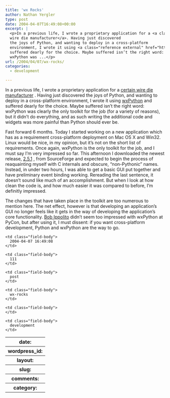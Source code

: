 ```yaml
---
title: 'wx Rocks'
author: Nathan Yergler
type: post
date: 2004-04-07T16:49:08+00:00
excerpt: |
  <p>In a previous life, I wrote a proprietary application for a <a class="reference external" href="http://esteves-dwd.com">certain
  wire die manufacturer</a>. Having just discovered
  the joys of Python, and wanting to deploy in a cross-platform
  environment, I wrote it using <a class="reference external" href="http://wxpython.org">wxPython</a> and
  suffered dearly for the choice. Maybe suffered isn’t the right word:
  wxPython was ...</p>
url: /2004/04/07/wx-rocks/
categories:
  - development

---
```

In a previous life, I wrote a proprietary application for a [certain wire die manufacturer][1] . Having just discovered the joys of Python, and wanting to deploy in a cross-platform environment, I wrote it using [wxPython][2]  and suffered dearly for the choice. Maybe suffered isn’t the right word: wxPython was clearly the only toolkit for the job (for a variety of reasons), but it didn’t do everything, and as such writing the additional code and widgets was more painful than Python should ever be.

Fast forward 6 months. Today I started working on a new application which has as a requirement cross-platform deployment on Mac <span class="caps">OS</span> X and Win32. Linux would be nice, in my opinion, but it’s not on the short list of requirements. Once again, wxPython is the only toolkit for the job, and I must say I’m very impressed so far. This afternoon I downloaded the newest release, [2.5.1][3] , from SourceForge and expected to begin the process of reaquainting myself with C internals and obscure, “non-Pythonic” names. Instead, in under two hours, I was able to get a basic <span class="caps">GUI</span> put together and have preliminary event binding working. Rereading the last sentence, it doesn’t sound like much of an accomplishment. But when I look at how clean the code is, and how much easier it was compared to before, I’m definitly impressed.

The changes that have taken place in the toolkit are too numerous to mention here. The net effect, however is that developing an application’s <span class="caps">GUI</span> no longer feels like it gets in the way of developing the application’s core functionality. [Bob Ippolito][4]  didn’t seem too impressed with wxPython at PyCon, but after using it, I must dissent: if you want cross-platform development, Python and wxPython are the way to go.

<table class="docutils field-list" frame="void" rules="none">
  <col class="field-name" /> <col class="field-body" /> <tr class="field">
    <th class="field-name">
      date:
    </th>

    <td class="field-body">
      2004-04-07 16:49:08
    </td>
  </tr>

  <tr class="field">
    <th class="field-name">
      wordpress_id:
    </th>

    <td class="field-body">
      111
    </td>
  </tr>

  <tr class="field">
    <th class="field-name">
      layout:
    </th>

    <td class="field-body">
      post
    </td>
  </tr>

  <tr class="field">
    <th class="field-name">
      slug:
    </th>

    <td class="field-body">
      wx-rocks
    </td>
  </tr>

  <tr class="field">
    <th class="field-name">
      comments:
    </th>

    <td class="field-body">
    </td>
  </tr>

  <tr class="field">
    <th class="field-name">
      category:
    </th>

    <td class="field-body">
      development
    </td>
  </tr>
</table>

 [1]: http://esteves-dwd.com
 [2]: http://wxpython.org
 [3]: http://wxpython.org/recentchanges.php
 [4]: http://bob.pycs.net/
